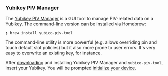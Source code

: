 ### Yubikey PIV Manager

The [Yubikey PIV Manager](https://developers.yubico.com/yubikey-piv-manager) is a GUI tool to manage PIV-related data on a Yubikey. The command-line version can be installed via Homebrew:

```
❯ brew install yubico-piv-tool
```

The command-line utility is more powerful (e.g. allows overriding pin and touch default slot policies) but it also more prone to user errors. It's very easy to overwrite an existing key, for instance.

After [downloading](https://developers.yubico.com/yubikey-piv-manager) and installing Yubikey PIV Manager and `yubico-piv-tool`, insert your Yubikey. You will be prompted [initialize your device](#device-initialization).
